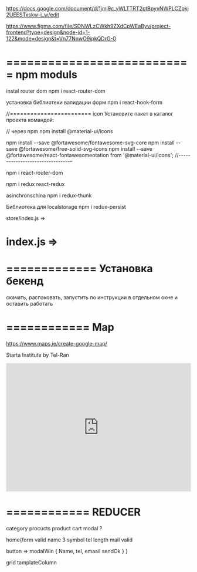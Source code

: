https://docs.google.com/document/d/1jmj9c_yWLTTRT2ptBpyvNWPLCZpkj2UEESTxskw-i_w/edit


https://www.figma.com/file/SDNWLzCWkh9ZXdCpWEaByv/project-frontend?type=design&node-id=1-122&mode=design&t=Vn77NnwO9ipkQDrG-0

===========================
npm moduls
===========================
instal router dom
npm i react-router-dom

установка библиотеки валидации форм
npm i react-hook-form

//======================== icon
Установите пакет в каталог проекта командой:

// через npm
npm install @material-ui/icons

npm install --save @fortawesome/fontawesome-svg-core
npm install --save @fortawesome/free-solid-svg-icons
npm install --save @fortawesome/react-fontawesomeotation  from '@material-ui/icons';
//---------------------------------

npm i react-router-dom

npm i redux react-redux



asinchronschina
npm i redux-thunk

Библиотека для localstorage
npm i redux-persist

store/index.js => 

index.js => 
======================================= 
============= Установка бекенд
=======================================
скачать, распаковать, запустить по инструкции в отдельном окне и оставить работать

============
Map
============
https://www.maps.ie/create-google-map/

Starta Institute by Tel-Ran

<div style="width: 100%"><iframe width="100%" height="350" frameborder="0" scrolling="no" marginheight="0" marginwidth="0" src="https://maps.google.com/maps?width=100%25&amp;height=350&amp;hl=en&amp;q=+(telran)&amp;t=&amp;z=16&amp;ie=UTF8&amp;iwloc=B&amp;output=embed"><a href="https://www.maps.ie/population/">Calculate population in area</a></iframe></div>

============
REDUCER
============
category
procucts
product
cart
modal ?

home{form valid 
name 3 symbol
tel length
mail valid 

button => modalWin { Name, tel, emaail sendOk }
}


grid tamplateColumn